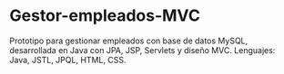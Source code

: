 # Gestor-empleados-MVC
Prototipo para gestionar empleados con base de datos MySQL, desarrollada en Java con JPA, JSP, Servlets y diseño MVC. Lenguajes: Java, JSTL, JPQL, HTML, CSS.
